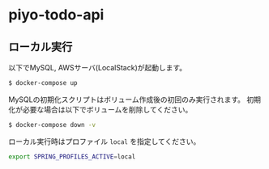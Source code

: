 # piyo-todo-api

## ローカル実行

以下でMySQL, AWSサーバ(LocalStack)が起動します。

```bash
$ docker-compose up
```

MySQLの初期化スクリプトはボリューム作成後の初回のみ実行されます。
初期化が必要な場合は以下でボリュームを削除してください。

```bash
$ docker-compose down -v
```

ローカル実行時はプロファイル `local` を指定してください。

```bash
export SPRING_PROFILES_ACTIVE=local
```
